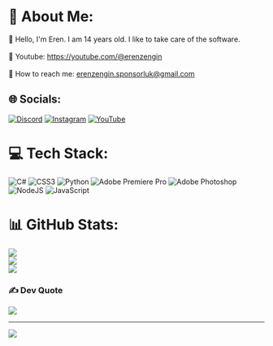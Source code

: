 # 💫 About Me:
👋 Hello, I'm Eren. I am 14 years old. I like to take care of the software.<br><br>🎥 Youtube: https://youtube.com/@erenzengin<br><br>📩 How to reach me: erenzengin.sponsorluk@gmail.com


## 🌐 Socials:
[![Discord](https://img.shields.io/badge/Discord-%237289DA.svg?logo=discord&logoColor=white)](https://discord.gg/9mXKBM3CmD) [![Instagram](https://img.shields.io/badge/Instagram-%23E4405F.svg?logo=Instagram&logoColor=white)](https://www.instagram.com/eren_zengin04/) [![YouTube](https://img.shields.io/badge/YouTube-%23FF0000.svg?logo=YouTube&logoColor=white)](https://youtube.com/@erenzengin) 

# 💻 Tech Stack:
![C#](https://img.shields.io/badge/c%23-%23239120.svg?style=for-the-badge&logo=c-sharp&logoColor=white) ![CSS3](https://img.shields.io/badge/css3-%231572B6.svg?style=for-the-badge&logo=css3&logoColor=white) ![Python](https://img.shields.io/badge/python-3670A0?style=for-the-badge&logo=python&logoColor=ffdd54) ![Adobe Premiere Pro](https://img.shields.io/badge/Adobe%20Premiere%20Pro-9999FF.svg?style=for-the-badge&logo=Adobe%20Premiere%20Pro&logoColor=white) ![Adobe Photoshop](https://img.shields.io/badge/adobephotoshop-%2331A8FF.svg?style=for-the-badge&logo=adobephotoshop&logoColor=white) ![NodeJS](https://img.shields.io/badge/node.js-6DA55F?style=for-the-badge&logo=node.js&logoColor=white) ![JavaScript](https://img.shields.io/badge/javascript-%23323330.svg?style=for-the-badge&logo=javascript&logoColor=%23F7DF1E)
# 📊 GitHub Stats:
![](https://github-readme-stats.vercel.app/api?username=ErenZengin&theme=dark&hide_border=false&include_all_commits=false&count_private=false)<br/>
![](https://github-readme-streak-stats.herokuapp.com/?user=ErenZengin&theme=dark&hide_border=false)<br/>
![](https://github-readme-stats.vercel.app/api/top-langs/?username=ErenZengin&theme=dark&hide_border=false&include_all_commits=false&count_private=false&layout=compact)

### ✍️ Dev Quote
![](https://quotes-github-readme.vercel.app/api?type=horizontal&theme=dark)

---
[![](https://visitcount.itsvg.in/api?id=ErenZengin&icon=0&color=0)](https://visitcount.itsvg.in)

<!-- Proudly created with GPRM ( https://gprm.itsvg.in ) -->
